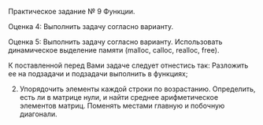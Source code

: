 Практическое задание № 9 Функции.

Оценка 4: 
Выполнить задачу согласно варианту.

Оценка 5: 
Выполнить задачу согласно варианту. Использовать динамическое выделение памяти (malloc, calloc, realloc, free).

К поставленной перед Вами задаче следует отнестись так:
Разложить ее на подзадачи и подзадачи выполнить в функциях;

2. Упорядочить элементы каждой строки  по  возрастанию.  Определить, есть ли в матрице нули, и найти среднее арифметическое элементов матриц.  Поменять местами главную и побочную диагонали.
